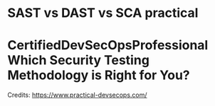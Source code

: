# SAST vs DAST vs SCA practical

# CertifiedDevSecOpsProfessional Which Security Testing Methodology is Right for You?
Credits: https://www.practical-devsecops.com/

